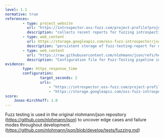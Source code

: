 ```yaml
---
level: 1.1
normative: true
references:
        - type: project_website
          url: "https://introspector.oss-fuzz.com/project-profile?project=json"
          description: "collects recent reports for fuzzing introspection of nlohmann/json with historical plots"
        - type: web_content
          url: https://storage.googleapis.com/oss-fuzz-introspector/json/inspector-report/20250824/fuzz_report.html
          description: "persistent storage of fuzz-testing-report for nlohmann/json on 24.08.2025"
        - type: web_content
          url: "https://raw.githubusercontent.com/nlohmann/json/refs/heads/develop/.github/workflows/cifuzz.yml"
          description: "Configuration file for Fuzz-Testing pipeline in the original nlohmann/json repository"
evidence:
        type: https_response_time
        configuration:
                target_seconds: 2
                urls:
                    - "https://introspector.oss-fuzz.com/project-profile?project=json"
                    - "https://storage.googleapis.com/oss-fuzz-introspector/json/inspector-report/20250824/fuzz_report.html"
score:
    Jonas-Kirchhoff: 1.0
---
```


Fuzz testing is used in the original nlohmann/json repository (https://github.com/nlohmann/json) to uncover edge cases and failure modes throughout development. (https://github.com/nlohmann/json/blob/develop/tests/fuzzing.md)